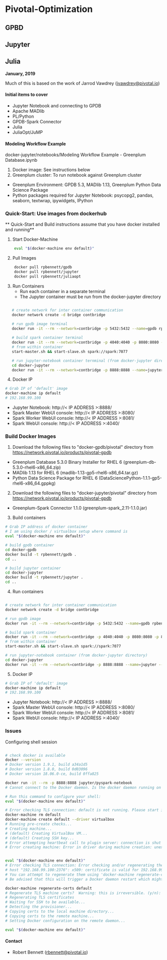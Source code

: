 # Pivotal-Optimization

## GPBD

## Jupyter

## Julia

**January, 2019**

Much of this is based on the work of Jarrod Vawdrey (jvawdrey@pivotal.io)
#### Initial items to cover

* Jupyter Notebook and connecting to GPDB
* Apache MADlib
* PL/Python
* GPDB-Spark Connector
* Julia
* JuliaOpt/JuMP


#### Modeling Workflow Example

docker-jupyter/notebooks/Modeling Workflow Example - Greenplum Database.ipynb

1) Docker image: See instructions below
2) Greenplum cluster: To run notebook against Greenplum cluster   
  * Greenplum Environment: GPDB 5.3, MADlib 1.13, Greenplum Python Data Science Package
  * Python packages required for Jupyter Notebook: psycopg2, pandas, seaborn, textwrap, ipywidgets, IPython


### Quick-Start: Use images from dockerhub
** Quick-Start and Build instructions assume that you have docker installed and running**

1. Start Docker-Machine
```bash
    eval "$(docker-machine env default)"
```
2. Pull Images
```bash
    docker pull rpbennett/gpdb
    docker pull rpbennett/jupyter
    docker pull rpbennett/juliaopt
```
3. Run Containers
   * Run each container in a separate terminal
   * The Jupyter container must be run from the docker-jupyter directory
```bash

   # create network for inter container communication
   docker network create -d bridge contbridge

   # run gpdb image terminal
   docker run -it --rm --network=contbridge -p 5432:5432 --name=gpdb rpbennett/gpdb
	
   # build spark container terminal
   docker run -it --rm --network=contbridge -p 4040:4040 -p 8080:8080 -p 8081:8081 -h spark --name=spark p7hb/docker-spark
   # from within container
   start-master.sh && start-slave.sh spark://spark:7077

   # run jupyter-notebook container ternminal (from docker-jupyter directory)
   cd docker-jupyter
   docker run -it --rm --network=contbridge -p 8888:8888 --name=jupyter --mount type=bind,source=$(pwd)/notebooks,destination=/jupyter/notebooks rpbennett/jupyter
```

4. Docker IP

```bash
# Grab IP of 'default' image
docker-machine ip default
# 192.168.99.100

```

* Jupyter Notebook: http://< IP ADDRESS >:8888/
* Spark Master WebUI console: http://< IP ADDRESS >:8080/
* Spark Worker WebUI console: http://< IP ADDRESS >:8081/
* Spark WebUI console: http://< IP ADDRESS >:4040/


### Build Docker Images

1. Download the following files to "docker-gpdb/pivotal" directory from https://network.pivotal.io/products/pivotal-gpdb
  * Greenplum Database 5.3.0 Binary Installer for RHEL 6 (greenplum-db-5.3.0-rhel6-x86_64.zip)
  * MADlib 1.13 for RHEL 6 (madlib-1.13-gp5-rhel6-x86_64.tar.gz)
  * Python Data Science Package for RHEL 6 (DataSciencePython-1.1.1-gp5-rhel6-x86_64.gppkg)

2. Download the following files to "docker-jupyter/pivotal" directory from https://network.pivotal.io/products/pivotal-gpdb
  * Greenplum-Spark Connector 1.1.0 (greenplum-spark_2.11-1.1.0.jar)

3. Build containers
```bash
# Grab IP address of docker container
# I am using docker / virtualbox setup where command is
eval "$(docker-machine env default)"

# build gpdb container
cd docker-gpdb
docker build -t rpbennett/gpdb .
cd ..

# build jupyter container
cd docker-jupyter
docker build -t rpbennett/jupyter .
cd ..

```

4. Run containers
```bash

# create network for inter container communication
docker network create -d bridge contbridge

# run gpdb image
docker run -it --rm --network=contbridge -p 5432:5432 --name=gpdb rpbennett/gpdb

# build spark container
docker run -it --rm --network=contbridge -p 4040:4040 -p 8080:8080 -p 8081:8081 -h spark --name=spark p7hb/docker-spark
# from within container
start-master.sh && start-slave.sh spark://spark:7077

# run jupyter-notebook container (from docker-jupyter directory)
cd docker-jupyter
docker run -it --rm --network=contbridge -p 8888:8888 --name=jupyter --mount type=bind,source=$(pwd)/notebooks,destination=/jupyter/notebooks rpbennett/jupyter

```

5. Docker IP
```bash
# Grab IP of 'default' image
docker-machine ip default
# 192.168.99.100

```

* Jupyter Notebook: http://< IP ADDRESS >:8888/
* Spark Master WebUI console: http://< IP ADDRESS >:8080/
* Spark Worker WebUI console: http://< IP ADDRESS >:8081/
* Spark WebUI console: http://< IP ADDRESS >:4040/


### Issues

Configuring shell session
```bash

# check docker is available
docker --version
# Docker version 1.9.1, build a34a1d5
# Docker version 1.8.0, build 0d03096
# Docker version 18.06.0-ce, build 0ffa825

docker run -it --rm -p 8888:8888 jupyter/pyspark-notebook
# Cannot connect to the Docker daemon. Is the docker daemon running on this host?

# Run this command to configure your shell:
eval "$(docker-machine env default)"

# Error checking TLS connection: default is not running. Please start it in order to use the connection settings
docker-machine rm default
docker-machine create default --driver virtualbox
# Running pre-create checks...
# Creating machine...
# (default) Creating VirtualBox VM...
# (default) Creating SSH key...
# Error attempting heartbeat call to plugin server: connection is shut down
# Error creating machine: Error in driver during machine creation: unexpected EOF

```

```bash

eval "$(docker-machine env default)"
# Error checking TLS connection: Error checking and/or regenerating the certs: There was an error validating certificates for
# host "192.168.99.100:2376": x509: certificate is valid for 192.168.99.101, not 192.168.99.100
# You can attempt to regenerate them using 'docker-machine regenerate-certs [name]'.
# Be advised that this will trigger a Docker daemon restart which might stop running containers.

docker-machine regenerate-certs default
# Regenerate TLS machine certs?  Warning: this is irreversible. (y/n): y
# Regenerating TLS certificates
# Waiting for SSH to be available...
# Detecting the provisioner...
# Copying certs to the local machine directory...
# Copying certs to the remote machine...
# Setting Docker configuration on the remote daemon...

eval "$(docker-machine env default)"
```

#### Contact

* Robert Bennett (rbennett@pivotal.io)
